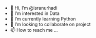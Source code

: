- 👋 Hi, I’m @isranurhadi
- 👀 I’m interested in Data
- 🌱 I’m currently learning Python
- 💞️ I’m looking to collaborate on project
- 📫 How to reach me ...

<!---
isranurhadi/isranurhadi is a ✨ special ✨ repository because its `README.md` (this file) appears on your GitHub profile.
You can click the Preview link to take a look at your changes.
--->
